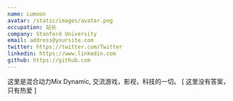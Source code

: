```yaml
---
name: Lumoon
avatar: /static/images/avatar.png
occupation: 站长
company: Stanford University
email: address@yoursite.com
twitter: https://twitter.com/Twitter
linkedin: https://www.linkedin.com
github: https://github.com
---
```


这里是混合动力Mix Dynamic, 交流游戏，影视，科技的一切。 [ 这里没有答案，只有热爱 ]
